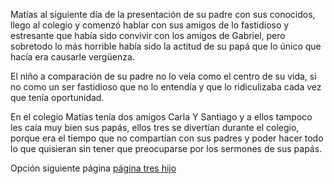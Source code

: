 Matías al siguiente día de la presentación de su padre con sus conocidos, llego al colegio y comenzó
hablar con sus amigos de lo fastidioso y estresante que había sido convivir con los amigos de Gabriel,
pero sobretodo lo más horrible había sido la actitud de su papá que lo único que hacía era causarle
vergüenza.

El niño a comparación de su padre no lo veía como el centro de su vida, si no como un ser fastidioso
que no lo entendía y que lo ridiculizaba cada vez que tenía oportunidad.

En el colegio Matías tenía dos amigos Carla Y Santiago y a ellos tampoco les caía muy bien sus papás,
ellos tres se divertían durante el colegio, porque era el tiempo que no compartían con sus padres y
poder hacer todo lo que quisieran sin tener que preocuparse por los sermones de sus papás.

Opción siguiente página [página tres hijo](pagina-tres-hijo.md)